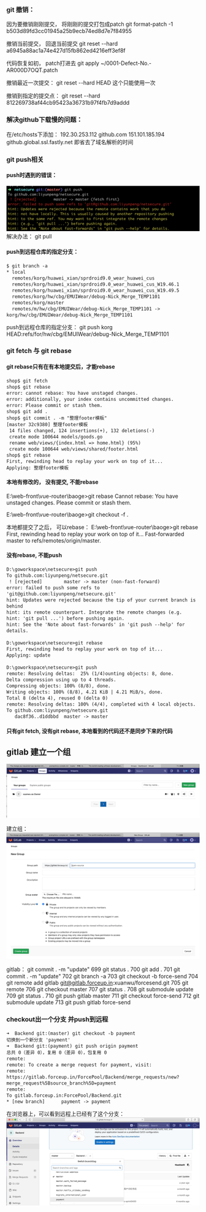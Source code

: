 ### git 撤销：
因为要撤销刚刚提交， 将刚刚的提交打包成patch 
git format-patch -1 b503d89fd3cc01945a25b9ecb74ed8d7e7f84955

撤销当前提交， 回退当前提交
git reset --hard a6945a88ac1a74e427d15fb862ed4216eff3ef8f

代码恢复如初， patch打进去
git apply ~/0001-Defect-No.-AR000D7OQT.patch


撤销最近一次提交：
git reset --hard HEAD
这个只能使用一次

撤销到指定的提交点：
git reset --hard 812269738af44cb95423a36731b97f4fb7d9addd

### 解决github下载慢的问题：
在/etc/hosts下添加：
192.30.253.112 github.com
151.101.185.194 github.global.ssl.fastly.net
即省去了域名解析的时间


### git push相关
#### push时遇到的错误： 
![-w707](media/15967221446750.jpg)
解决办法：
git pull

####  push到远程仓库的指定分支：
```
$ git branch -a
* local
  remotes/korg/huawei_xian/sprdroid9.0_wear_huawei_cus
  remotes/korg/huawei_xian/sprdroid9.0_wear_huawei_cus_W19.46.1
  remotes/korg/huawei_xian/sprdroid9.0_wear_huawei_cus_W19.49.5
  remotes/korg/hw/cbg/EMUIWear/debug-Nick_Merge_TEMP1101
  remotes/korg/master
  remotes/m/hw/cbg/EMUIWear/debug-Nick_Merge_TEMP1101 -> korg/hw/cbg/EMUIWear/debug-Nick_Merge_TEMP1101
```

push到远程仓库的指定分支：
git push korg HEAD:refs/for/hw/cbg/EMUIWear/debug-Nick_Merge_TEMP1101

### git fetch 与 git rebase

#### git rebase只有在有本地提交后，才能rebase
```
shop$ git fetch
shop$ git rebase
error: cannot rebase: You have unstaged changes.
error: additionally, your index contains uncommitted changes.
error: Please commit or stash them.
shop$ git add .
shop$ git commit . -m "整理footer模板"
[master 32c9380] 整理footer模板
 14 files changed, 124 insertions(+), 132 deletions(-)
 create mode 100644 models/goods.go
 rename web/views/{index.html => home.html} (95%)
 create mode 100644 web/views/shared/footer.html
shop$ git rebase
First, rewinding head to replay your work on top of it...
Applying: 整理footer模板
```

#### 本地有修改的， 没有提交, 不能rebase
E:\web-front\vue-router\baoge>git rebase
Cannot rebase: You have unstaged changes.
Please commit or stash them.

E:\web-front\vue-router\baoge>git checkout -f .

本地都提交了之后， 可以rebase：
E:\web-front\vue-router\baoge>git rebase
First, rewinding head to replay your work on top of it...
Fast-forwarded master to refs/remotes/origin/master.



#### 没有rebase, 不能push
```
D:\goworkspace\netsecure>git push
To github.com:liyunpeng/netsecure.git
 ! [rejected]        master -> master (non-fast-forward)
error: failed to push some refs to 'git@github.com:liyunpeng/netsecure.git'
hint: Updates were rejected because the tip of your current branch is behind
hint: its remote counterpart. Integrate the remote changes (e.g.
hint: 'git pull ...') before pushing again.
hint: See the 'Note about fast-forwards' in 'git push --help' for details.

D:\goworkspace\netsecure>git rebase
First, rewinding head to replay your work on top of it...
Applying: update

D:\goworkspace\netsecure>git push
remote: Resolving deltas:  25% (1/4)ounting objects: 8, done.
Delta compression using up to 4 threads.
Compressing objects: 100% (8/8), done.
Writing objects: 100% (8/8), 4.21 KiB | 4.21 MiB/s, done.
Total 8 (delta 4), reused 0 (delta 0)
remote: Resolving deltas: 100% (4/4), completed with 4 local objects.
To github.com:liyunpeng/netsecure.git
   dac8f36..d1ddbbd  master -> master
```


#### 只有git fetch, 没有git rebase, 本地看到的代码还不是同步下来的代码

## gitlab 建立一个组
![-w1308](media/15970244275207.jpg)


建立组：
![-w1308](media/15970244646317.jpg)


gitlab：
 git commit . -m "update"
  699  git status .
  700  git add .
  701  git commit . -m "update"
  702  git branch -a
  703  git checkout -b force-send
  704  git remote add gitlab git@gitlab.forceup.in:xuanwu/forcesend.git
  705  git remote 
  706  git checkout master
  707  git status .
  708  git submodule update
  709  git status .
  710  git push gitlab master 
  711  git checkout force-send 
  712  git submodule update
  713  git push gitlab force-send 
  
  
###  checkout出一个分支 并push到远程
  ```
  ➜  Backend git:(master) git checkout -b payment
切换到一个新分支 'payment'
➜  Backend git:(payment) git push origin payment
总共 0（差异 0），复用 0（差异 0），包复用 0
remote:
remote: To create a merge request for payment, visit:
remote:   https://gitlab.forceup.in/ForcePool/Backend/merge_requests/new?merge_request%5Bsource_branch%5D=payment
remote:
To gitlab.forceup.in:ForcePool/Backend.git
 * [new branch]      payment -> payment
  ```
  
  在浏览器上，可以看到远程上已经有了这个分支： 
  ![-w1305](media/15999632316214.jpg)
